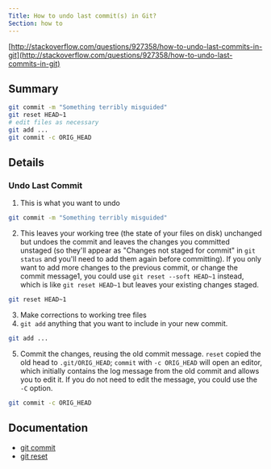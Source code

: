 ```yaml
---
Title: How to undo last commit(s) in Git?
Section: how to
---
```


[http://stackoverflow.com/questions/927358/how-to-undo-last-commits-in-git](http://stackoverflow.com/questions/927358/how-to-undo-last-commits-in-git)

## Summary

```sh
git commit -m "Something terribly misguided"
git reset HEAD~1
# edit files as necessary
git add ...
git commit -c ORIG_HEAD
```

## Details

### Undo Last Commit

1. This is what you want to undo

```sh
git commit -m "Something terribly misguided"  
```

2. This leaves your working tree (the state of your files on disk) unchanged but undoes the commit and leaves the changes you committed unstaged (so they'll appear as "Changes not staged for commit" in `git status` and you'll need to add them again before committing). If you only want to add more changes to the previous commit, or change the commit message1, you could use `git reset --soft HEAD~1` instead, which is like `git reset HEAD~1` but leaves your existing changes staged.

```sh
git reset HEAD~1
```

3. Make corrections to working tree files
4. `git add` anything that you want to include in your new commit.

```sh
git add ...
```

5. Commit the changes, reusing the old commit message. `reset` copied the old head to `.git/ORIG_HEAD`; `commit` with `-c ORIG_HEAD` will open an editor, which initially contains the log message from the old commit and allows you to edit it. If you do not need to edit the message, you could use the `-C` option.

```sh
git commit -c ORIG_HEAD
```

## Documentation

- [git commit]()
- [git reset]()
